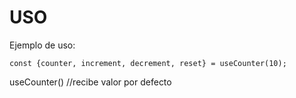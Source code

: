 # USO

Ejemplo de uso: 
```
const {counter, increment, decrement, reset} = useCounter(10);

```
useCounter() //recibe valor por defecto